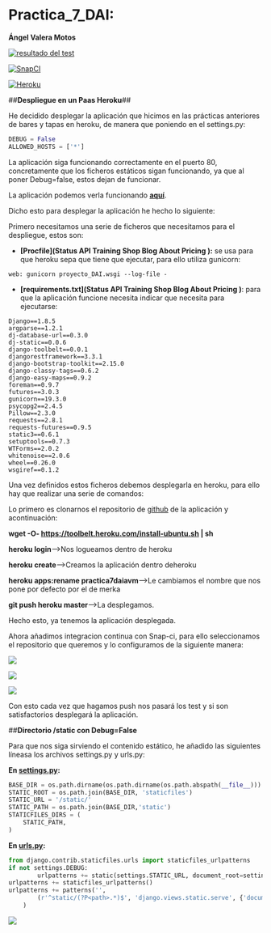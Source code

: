 # **Practica_7_DAI:**
 
**Ángel Valera  Motos**


[![resultado del test](https://travis-ci.org/AngelValera/Practica_7_DAI.svg?branch=master)](https://snap-ci.com/AngelValera/bares-y-tapas-DAI/branch/master/build_image)

[![SnapCI](https://snap-ci.com/AngelValera/Practica_7_DAI/branch/master/build_image)](https://snap-ci.com/AngelValera/Practica_7_DAI/branch/master/build_image)

[![Heroku](https://www.herokucdn.com/deploy/button.png)](http://practica7daiavm.herokuapp.com/)


##**Despliegue en un Paas Heroku**##


He decidido desplegar la aplicación que hicimos en las prácticas anteriores de bares y tapas en heroku, de manera que poniendo en el settings.py:

```python
DEBUG = False
ALLOWED_HOSTS = ['*']
```
La aplicación siga funcionando correctamente en el puerto 80, concretamente que los ficheros estáticos sigan funcionando, ya que al poner Debug=false, estos dejan de funcionar.

La aplicación podemos verla funcionando **[aquí](http://practica7daiavm.herokuapp.com/)**.

Dicho esto para desplegar la aplicación he hecho lo siguiente:



Primero necesitamos una serie de ficheros que necesitamos para el despliegue, estos son:

- **[Procfile](Status API Training Shop Blog About Pricing
):** se usa para que heroku sepa que tiene que ejecutar, para ello utiliza gunicorn:

```
web: gunicorn proyecto_DAI.wsgi --log-file -
```
- **[requirements.txt](Status API Training Shop Blog About Pricing
)**: para que la aplicación funcione necesita indicar que necesita para ejecutarse:

```
Django==1.8.5
argparse==1.2.1
dj-database-url==0.3.0
dj-static==0.0.6
django-toolbelt==0.0.1
djangorestframework==3.3.1
django-bootstrap-toolkit==2.15.0
django-classy-tags==0.6.2
django-easy-maps==0.9.2
foreman==0.9.7
futures==3.0.3
gunicorn==19.3.0
psycopg2==2.4.5
Pillow==2.3.0
requests==2.8.1
requests-futures==0.9.5
static3==0.6.1
setuptools==0.7.3
WTForms==2.0.2
whitenoise==2.0.6
wheel==0.26.0
wsgiref==0.1.2
```

Una vez definidos estos ficheros debemos desplegarla en heroku, para ello hay que realizar una serie de comandos:

Lo primero es clonarnos el repositorio de [github](https://github.com/AngelValera/Practica_7_DAI) de la aplicación y acontinuación:

**wget -O- https://toolbelt.heroku.com/install-ubuntu.sh | sh**

**heroku login**-->Nos logueamos dentro de heroku

**heroku create**-->Creamos la aplicación dentro deheroku

**heroku apps:rename practica7daiavm**-->Le cambiamos el nombre que nos pone por defecto por el de merka

**git push heroku master**-->La desplegamos.

Hecho esto, ya tenemos la aplicación desplegada.

Ahora añadimos integracion continua con Snap-ci, para ello seleccionamos el repositorio que queremos y lo configuramos de la siguiente manera:

![](http://i666.photobucket.com/albums/vv21/angelvalera/Seleccioacuten_014_zpsswl0efhx.png)

![](http://i666.photobucket.com/albums/vv21/angelvalera/Seleccioacuten_015_zpslbfybkxq.png)

![](http://i666.photobucket.com/albums/vv21/angelvalera/Seleccioacuten_016_zpsarihuseh.png)

Con esto cada vez que hagamos push  nos pasará los test y si son satisfactorios desplegará la aplicación.

##**Directorio /static con Debug=False**

Para que nos siga sirviendo el contenido estático, he añadido las siguientes líneasa los archivos settings.py y urls.py:

**En [settings.py](https://github.com/AngelValera/Practica_7_DAI/blob/master/proyecto_DAI/settings.py):**

```python
BASE_DIR = os.path.dirname(os.path.dirname(os.path.abspath(__file__)))
STATIC_ROOT = os.path.join(BASE_DIR, 'staticfiles')
STATIC_URL = '/static/'
STATIC_PATH = os.path.join(BASE_DIR,'static')
STATICFILES_DIRS = (
    STATIC_PATH,
)
```

**En [urls.py](https://github.com/AngelValera/Practica_7_DAI/blob/master/proyecto_DAI/urls.py):**

```python
from django.contrib.staticfiles.urls import staticfiles_urlpatterns
if not settings.DEBUG:
        urlpatterns += static(settings.STATIC_URL, document_root=settings.STATIC_ROOT)
urlpatterns += staticfiles_urlpatterns()
urlpatterns += patterns('',
        (r'^static/(?P<path>.*)$', 'django.views.static.serve', {'document_root': settings.STATIC_ROOT}),
    )
```


![](http://i666.photobucket.com/albums/vv21/angelvalera/Seleccioacuten_017_zpsm5ipzpz6.png)
